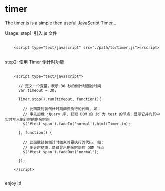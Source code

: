 # timer
The timer.js is a simple then useful JavaScript Timer...

Usage:
step1: 引入 js 文件
<pre>
  <code>
    &lt;script type="text/javascript" src="./path/to/timer.js">&lt;/script>
  </code>
</pre>

step2: 使用 Timer 倒计时功能
<pre>
  <code>
    &lt;script type="text/javascript">
    
      // 定义一个变量，表示 30 秒的倒计时起始时间
      var timeout = 30;
    
      Timer.stop().run(timeout, function(){
      
        // 此函数封装倒计时期间要执行的代码, 如：
        // 事先加载 jQuery 库, 获取 DOM 的 id 为 test 的节点，显示它并向其中实时写入倒计时的剩余时间
        $('#test span').fadeIn('normal').html(Timer.tm);
        
      }, function() {
      
        // 此函数封装倒计时结束时要执行的代码, 如：
        // 倒计时结束，隐藏显示剩余时间的 DOM 节点
        $('#test span').fadeOut('normal');
        
      });
    
    &lt;/script>
  </code>
</pre>

enjoy it!
